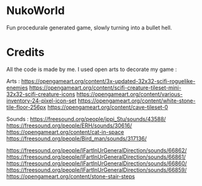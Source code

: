# NukoWorld
Fun procedurale generated game, slowly turning into a bullet hell.

# Credits
All the code is made by me. I used open arts to decorate my game :

Arts :
https://opengameart.org/content/3x-updated-32x32-scifi-roguelike-enemies
https://opengameart.org/content/scifi-creature-tileset-mini-32x32-scifi-creature-icons
https://opengameart.org/content/various-inventory-24-pixel-icon-set
https://opengameart.org/content/white-stone-tile-floor-256px
https://opengameart.org/content/cave-tileset-0

Sounds :
https://freesound.org/people/jppi_Stu/sounds/43588/
https://freesound.org/people/ERH/sounds/30616/
https://opengameart.org/content/cat-in-space
https://freesound.org/people/Bird_man/sounds/317136/

https://freesound.org/people/IFartInUrGeneralDirection/sounds/66862/
https://freesound.org/people/IFartInUrGeneralDirection/sounds/66861/
https://freesound.org/people/IFartInUrGeneralDirection/sounds/66860/
https://freesound.org/people/IFartInUrGeneralDirection/sounds/66859/
https://opengameart.org/content/stone-stair-steps
